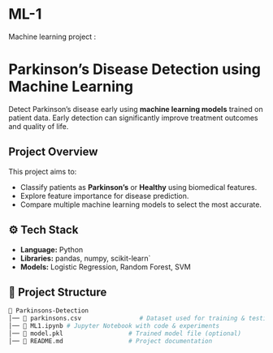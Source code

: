 # ML-1
Machine learning project :
#  Parkinson’s Disease Detection using Machine Learning  

Detect Parkinson’s disease early using **machine learning models** trained on patient data. Early detection can significantly improve treatment outcomes and quality of life.  

##  Project Overview  
This project aims to:  
- Classify patients as **Parkinson’s** or **Healthy** using biomedical features.  
- Explore feature importance for disease prediction.  
- Compare multiple machine learning models to select the most accurate.  

## ⚙️ Tech Stack  
- **Language:** Python  
- **Libraries:** pandas, numpy, scikit-learn`  
- **Models:** Logistic Regression, Random Forest, SVM  


## 📂 Project Structure  
```bash
📁 Parkinsons-Detection
│── 📄 parkinsons.csv                # Dataset used for training & testing
│── 📄 ML1.ipynb # Jupyter Notebook with code & experiments
│── 📄 model.pkl                  # Trained model file (optional)
│── 📄 README.md                  # Project documentation
